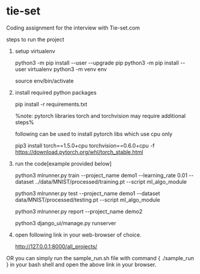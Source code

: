 # tie-set
Coding assignment for the interview with Tie-set.com


steps to run the project

1. setup virtualenv

    python3 -m pip install --user --upgrade pip
    python3 -m pip install --user virtualenv
    python3 -m venv env

    source env/bin/activate

2. install required python packages

    pip install -r requirements.txt

    %note: pytorch libraries torch and torchvision may require additional steps%

    following can be used to install pytorch libs which use cpu only
    
    pip3 install torch==1.5.0+cpu torchvision==0.6.0+cpu -f https://download.pytorch.org/whl/torch_stable.html

3. run the code[example provided below]

    python3 mlrunner.py train --project_name demo1 --learning_rate 0.01 --dataset ../data/MNIST/processed/training.pt --script ml_algo_module

    python3 mlrunner.py test --project_name demo1 --dataset data/MNIST/processed/testing.pt --script ml_algo_module
    
    python3 mlrunner.py report --project_name demo2
    
    python3 django_ui/manage.py runserver

4. open following link in your web-browser of choice.

    http://127.0.0.1:8000/all_projects/


OR you can simply run the sample_run.sh file with command { ./sample_run } in your bash shell and open the above link in your browser.
